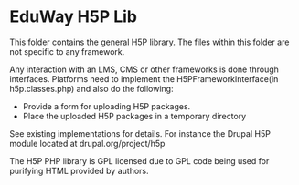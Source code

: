 # EduWay H5P Lib

This folder contains the general H5P library. The files within this folder are not specific to any framework.

Any interaction with an LMS, CMS or other frameworks is done through interfaces. Platforms need to implement
the H5PFrameworkInterface(in h5p.classes.php) and also do the following:

 - Provide a form for uploading H5P packages.
 - Place the uploaded H5P packages in a temporary directory

See existing implementations for details. For instance the Drupal H5P module located at drupal.org/project/h5p

The H5P PHP library is GPL licensed due to GPL code being used for purifying HTML provided by authors.
